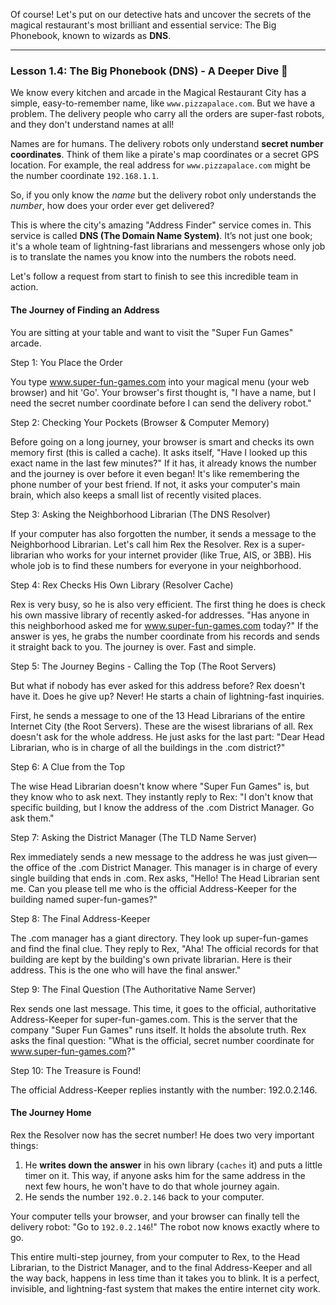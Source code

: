 Of course! Let's put on our detective hats and uncover the secrets of the magical restaurant's most brilliant and essential service: The Big Phonebook, known to wizards as **DNS**.

---

### **Lesson 1.4: The Big Phonebook (DNS) - A Deeper Dive 📖**

We know every kitchen and arcade in the Magical Restaurant City has a simple, easy-to-remember name, like `www.pizzapalace.com`. But we have a problem. The delivery people who carry all the orders are super-fast robots, and they don't understand names at all!

Names are for humans. The delivery robots only understand **secret number coordinates**. Think of them like a pirate's map coordinates or a secret GPS location. For example, the real address for `www.pizzapalace.com` might be the number coordinate `192.168.1.1`.

So, if you only know the _name_ but the delivery robot only understands the _number_, how does your order ever get delivered?

This is where the city's amazing "Address Finder" service comes in. This service is called **DNS (The Domain Name System)**. It’s not just one book; it's a whole team of lightning-fast librarians and messengers whose only job is to translate the names you know into the numbers the robots need.

Let's follow a request from start to finish to see this incredible team in action.

#### **The Journey of Finding an Address**

You are sitting at your table and want to visit the "Super Fun Games" arcade.

Step 1: You Place the Order

You type www.super-fun-games.com into your magical menu (your web browser) and hit 'Go'. Your browser's first thought is, "I have a name, but I need the secret number coordinate before I can send the delivery robot."

Step 2: Checking Your Pockets (Browser & Computer Memory)

Before going on a long journey, your browser is smart and checks its own memory first (this is called a cache). It asks itself, "Have I looked up this exact name in the last few minutes?" If it has, it already knows the number and the journey is over before it even began! It's like remembering the phone number of your best friend. If not, it asks your computer's main brain, which also keeps a small list of recently visited places.

Step 3: Asking the Neighborhood Librarian (The DNS Resolver)

If your computer has also forgotten the number, it sends a message to the Neighborhood Librarian. Let's call him Rex the Resolver. Rex is a super-librarian who works for your internet provider (like True, AIS, or 3BB). His whole job is to find these numbers for everyone in your neighborhood.

Step 4: Rex Checks His Own Library (Resolver Cache)

Rex is very busy, so he is also very efficient. The first thing he does is check his own massive library of recently asked-for addresses. "Has anyone in this neighborhood asked me for www.super-fun-games.com today?" If the answer is yes, he grabs the number coordinate from his records and sends it straight back to you. The journey is over. Fast and simple.

Step 5: The Journey Begins - Calling the Top (The Root Servers)

But what if nobody has ever asked for this address before? Rex doesn't have it. Does he give up? Never! He starts a chain of lightning-fast inquiries.

First, he sends a message to one of the 13 Head Librarians of the entire Internet City (the Root Servers). These are the wisest librarians of all. Rex doesn't ask for the whole address. He just asks for the last part: "Dear Head Librarian, who is in charge of all the buildings in the .com district?"

Step 6: A Clue from the Top

The wise Head Librarian doesn't know where "Super Fun Games" is, but they know who to ask next. They instantly reply to Rex: "I don't know that specific building, but I know the address of the .com District Manager. Go ask them."

Step 7: Asking the District Manager (The TLD Name Server)

Rex immediately sends a new message to the address he was just given—the office of the .com District Manager. This manager is in charge of every single building that ends in .com. Rex asks, "Hello! The Head Librarian sent me. Can you please tell me who is the official Address-Keeper for the building named super-fun-games?"

Step 8: The Final Address-Keeper

The .com manager has a giant directory. They look up super-fun-games and find the final clue. They reply to Rex, "Aha! The official records for that building are kept by the building's own private librarian. Here is their address. This is the one who will have the final answer."

Step 9: The Final Question (The Authoritative Name Server)

Rex sends one last message. This time, it goes to the official, authoritative Address-Keeper for super-fun-games.com. This is the server that the company "Super Fun Games" runs itself. It holds the absolute truth. Rex asks the final question: "What is the official, secret number coordinate for www.super-fun-games.com?"

Step 10: The Treasure is Found!

The official Address-Keeper replies instantly with the number: 192.0.2.146.

#### **The Journey Home**

Rex the Resolver now has the secret number! He does two very important things:

1. He **writes down the answer** in his own library (`caches` it) and puts a little timer on it. This way, if anyone asks him for the same address in the next few hours, he won't have to do that whole journey again.
2. He sends the number `192.0.2.146` back to your computer.

Your computer tells your browser, and your browser can finally tell the delivery robot: "Go to `192.0.2.146`!" The robot now knows exactly where to go.

This entire multi-step journey, from your computer to Rex, to the Head Librarian, to the District Manager, and to the final Address-Keeper and all the way back, happens in less time than it takes you to blink. It is a perfect, invisible, and lightning-fast system that makes the entire internet city work.